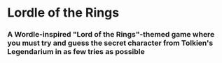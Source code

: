 # Lordle of the Rings
### A Wordle-inspired "Lord of the Rings"-themed game where you must try and guess the secret character from Tolkien's Legendarium in as few tries as possible